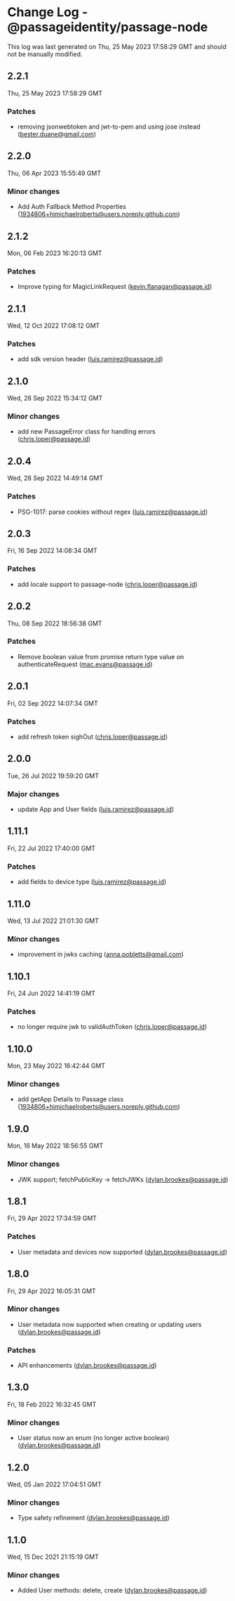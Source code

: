 # Change Log - @passageidentity/passage-node

This log was last generated on Thu, 25 May 2023 17:58:29 GMT and should not be manually modified.

<!-- Start content -->

## 2.2.1

Thu, 25 May 2023 17:58:29 GMT

### Patches

- removing jsonwebtoken and jwt-to-pem and using jose instead (bester.duane@gmail.com)

## 2.2.0

Thu, 06 Apr 2023 15:55:49 GMT

### Minor changes

- Add Auth Fallback Method Properties (1934806+himichaelroberts@users.noreply.github.com)

## 2.1.2

Mon, 06 Feb 2023 16:20:13 GMT

### Patches

- Improve typing for MagicLinkRequest (kevin.flanagan@passage.id)

## 2.1.1

Wed, 12 Oct 2022 17:08:12 GMT

### Patches

- add sdk version header (luis.ramirez@passage.id)

## 2.1.0

Wed, 28 Sep 2022 15:34:12 GMT

### Minor changes

- add new PassageError class for handling errors (chris.loper@passage.id)

## 2.0.4

Wed, 28 Sep 2022 14:49:14 GMT

### Patches

- PSG-1017: parse cookies without regex (luis.ramirez@passage.id)

## 2.0.3

Fri, 16 Sep 2022 14:08:34 GMT

### Patches

- add locale support to passage-node (chris.loper@passage.id)

## 2.0.2

Thu, 08 Sep 2022 18:56:38 GMT

### Patches

- Remove boolean value from promise return type value on authenticateRequest (mac.evans@passage.id)

## 2.0.1

Fri, 02 Sep 2022 14:07:34 GMT

### Patches

- add refresh token sighOut (chris.loper@passage.id)

## 2.0.0

Tue, 26 Jul 2022 19:59:20 GMT

### Major changes

- update App and User fields (luis.ramirez@passage.id)

## 1.11.1

Fri, 22 Jul 2022 17:40:00 GMT

### Patches

- add fields to device type (luis.ramirez@passage.id)

## 1.11.0

Wed, 13 Jul 2022 21:01:30 GMT

### Minor changes

- improvement in jwks caching (anna.pobletts@gmail.com)

## 1.10.1

Fri, 24 Jun 2022 14:41:19 GMT

### Patches

- no longer require jwk to validAuthToken (chris.loper@passage.id)

## 1.10.0

Mon, 23 May 2022 16:42:44 GMT

### Minor changes

- add getApp Details to Passage class (1934806+himichaelroberts@users.noreply.github.com)

## 1.9.0

Mon, 16 May 2022 18:56:55 GMT

### Minor changes

- JWK support; fetchPublicKey -> fetchJWKs (dylan.brookes@passage.id)

## 1.8.1

Fri, 29 Apr 2022 17:34:59 GMT

### Patches

- User metadata and devices now supported (dylan.brookes@passage.id)

## 1.8.0

Fri, 29 Apr 2022 16:05:31 GMT

### Minor changes

- User metadata now supported when creating or updating users (dylan.brookes@passage.id)

### Patches

- API enhancements (dylan.brookes@passage.id)

## 1.3.0

Fri, 18 Feb 2022 16:32:45 GMT

### Minor changes

- User status now an enum (no longer active boolean) (dylan.brookes@passage.id)

## 1.2.0

Wed, 05 Jan 2022 17:04:51 GMT

### Minor changes

- Type safety refinement (dylan.brookes@passage.id)

## 1.1.0

Wed, 15 Dec 2021 21:15:19 GMT

### Minor changes

- Added User methods: delete, create (dylan.brookes@passage.id)
